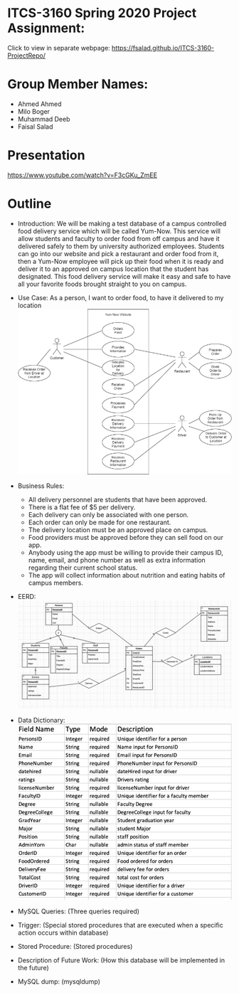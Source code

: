 # ITCS-3160 Spring 2020 Project Assignment:

Click to view in separate webpage:
https://fsalad.github.io/ITCS-3160-ProjectRepo/

# Group Member Names:
- Ahmed Ahmed
- Milo Boger
- Muhammad Deeb
- Faisal Salad
  
# Presentation
https://www.youtube.com/watch?v=F3cGKu_ZmEE

# Outline
- Introduction:
  We will be making a test database of a campus controlled food delivery service which will be called Yum-Now. This service will allow students and faculty to order food from off campus and have it delivered safely to them by university authorized employees. Students can go into our website and pick a restaurant and order food from it, then a Yum-Now employee will pick up their food when it is ready and deliver it to an approved on campus location that the student has designated. This food delivery service will make it easy and safe to have all your favorite foods brought straight to you on campus.

- Use Case:
As a person, I want to order food, to have it delivered to my location
![](images/User%20Case.png)
  
- Business Rules:
  * All delivery personnel are students that have been approved.
  * There is a flat fee of $5 per delivery.
  * Each delivery can only be associated with one person.
  * Each order can only be made for one restaurant.
  * The delivery location must be an approved place on campus.
  * Food providers must be approved before they can sell food on our app.
  * Anybody using the app must be willing to provide their campus ID, name, email, and phone number as well as extra information regarding their current school status.
  * The app will collect information about nutrition and eating habits of campus members.
  
- EERD:
  ![TestImage](images/EERDv2.png)
  
- Data Dictionary:
  ![TestImage](images/dataDictionary.png)
  
- MySQL Queries:
  (Three queries required)
  
- Trigger:
  (Special stored procedures that are executed when a specific action occurs within database)
  
- Stored Procedure:
  (Stored procedures)
  
- Description of Future Work:
  (How this database will be implemented in the future)
  
- MySQL dump:
  (mysqldump)
